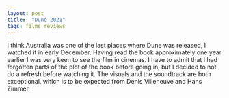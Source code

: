 ```yaml
---
layout: post
title:  "Dune 2021"
tags: films reviews
---
```


I think Australia was one of the last places where Dune was released, I watched it in early December. Having read the book approximately one year earlier I was very keen to see the film in cinemas. I have to admit that I had forgotten parts of the plot of the book before going in, but I decided to not do a refresh before watching it. The visuals and the soundtrack are both exceptional, which is to be expected from Denis Villeneuve and Hans Zimmer.